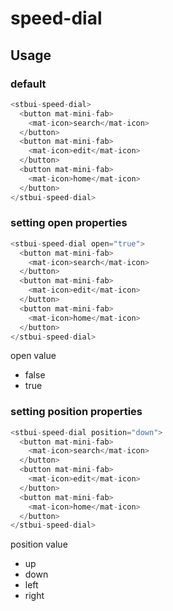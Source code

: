 # speed-dial

## Usage

### default

```js
<stbui-speed-dial>
  <button mat-mini-fab>
    <mat-icon>search</mat-icon>
  </button>
  <button mat-mini-fab>
    <mat-icon>edit</mat-icon>
  </button>
  <button mat-mini-fab>
    <mat-icon>home</mat-icon>
  </button>
</stbui-speed-dial>
```

### setting open properties

```js
<stbui-speed-dial open="true">
  <button mat-mini-fab>
    <mat-icon>search</mat-icon>
  </button>
  <button mat-mini-fab>
    <mat-icon>edit</mat-icon>
  </button>
  <button mat-mini-fab>
    <mat-icon>home</mat-icon>
  </button>
</stbui-speed-dial>
```

open value

- false
- true

### setting position properties

```js
<stbui-speed-dial position="down">
  <button mat-mini-fab>
    <mat-icon>search</mat-icon>
  </button>
  <button mat-mini-fab>
    <mat-icon>edit</mat-icon>
  </button>
  <button mat-mini-fab>
    <mat-icon>home</mat-icon>
  </button>
</stbui-speed-dial>
```

position value

- up
- down
- left
- right
